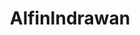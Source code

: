 ---
title: AlfinIndrawan
github: https://github.com/AlfinIndrawan
mode: dark
transition: 1s
score: 78.7
archetype:
- Little Bit of Everything
---